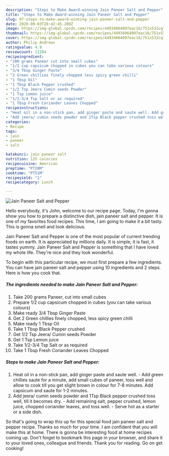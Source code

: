 ```yaml
---
description: "Steps to Make Award-winning Jain Paneer Salt and Pepper"
title: "Steps to Make Award-winning Jain Paneer Salt and Pepper"
slug: 97-steps-to-make-award-winning-jain-paneer-salt-and-pepper
date: 2020-09-03T20:42:45.200Z
image: https://img-global.cpcdn.com/recipes/44934064097eac16/751x532cq70/jain-paneer-salt-and-pepper-recipe-main-photo.jpg
thumbnail: https://img-global.cpcdn.com/recipes/44934064097eac16/751x532cq70/jain-paneer-salt-and-pepper-recipe-main-photo.jpg
cover: https://img-global.cpcdn.com/recipes/44934064097eac16/751x532cq70/jain-paneer-salt-and-pepper-recipe-main-photo.jpg
author: Philip Andrews
ratingvalue: 4.9
reviewcount: 11284
recipeingredient:
- "200 grams Paneer cut into small cubes"
- "1/2 cup capsicum chopped in cubes you can take various colours"
- "3/4 Tbsp Ginger Paste"
- "2 Green chillies finely chopped less spicy green chilli"
- "1 Tbsp Oil"
- "1 Tbsp Black Pepper crushed"
- "1/2 Tsp Jeera Cumin seeds Powder"
- "1 Tsp Lemon juice"
- "1/2-3/4 Tsp Salt or as required"
- "1 Tbsp Fresh Coriander Leaves Chopped"
recipeinstructions:
- "Heat oil in a non-stick pan, add ginger paste and saute well. Add green chillies saute for a minute, add small cubes of paneer, toss well and allow to cook till you get slight brown in colour for 7-8 minutes. Add capsicum and saute for 1-2 minutes."
- "Add jeera/ cumin seeds powder and 1Tsp Black pepper crushed toss well, till it becomes dry.  Add remaining salt, pepper crushed, lemon juice, chopped coriander leaves, and toss well. Serve hot as a starter or a side dish."
categories:
- Recipe
tags:
- jain
- paneer
- salt

katakunci: jain paneer salt 
nutrition: 125 calories
recipecuisine: American
preptime: "PT20M"
cooktime: "PT51M"
recipeyield: "1"
recipecategory: Lunch

---
```



![Jain Paneer Salt and Pepper](https://img-global.cpcdn.com/recipes/44934064097eac16/751x532cq70/jain-paneer-salt-and-pepper-recipe-main-photo.jpg)

Hello everybody, it's John, welcome to our recipe page. Today, I'm gonna show you how to prepare a distinctive dish, jain paneer salt and pepper. It is one of my favorites food recipes. This time, I am going to make it a bit tasty. This is gonna smell and look delicious.



Jain Paneer Salt and Pepper is one of the most popular of current trending foods on earth. It is appreciated by millions daily. It is simple, it is fast, it tastes yummy. Jain Paneer Salt and Pepper is something that I have loved my whole life. They're nice and they look wonderful.


To begin with this particular recipe, we must first prepare a few ingredients. You can have jain paneer salt and pepper using 10 ingredients and 2 steps. Here is how you cook that.

<!--inarticleads1-->

##### The ingredients needed to make Jain Paneer Salt and Pepper:

1. Take 200 grams Paneer, cut into small cubes
1. Prepare 1/2 cup capsicum chopped in cubes (you can take various colours)
1. Make ready 3/4 Tbsp Ginger Paste
1. Get 2 Green chillies finely chopped, less spicy green chilli
1. Make ready 1 Tbsp Oil
1. Take 1 Tbsp Black Pepper crushed
1. Get 1/2 Tsp Jeera/ Cumin seeds Powder
1. Get 1 Tsp Lemon juice
1. Take 1/2-3/4 Tsp Salt or as required
1. Take 1 Tbsp Fresh Coriander Leaves Chopped




<!--inarticleads2-->

##### Steps to make Jain Paneer Salt and Pepper:

1. Heat oil in a non-stick pan, add ginger paste and saute well. - Add green chillies saute for a minute, add small cubes of paneer, toss well and allow to cook till you get slight brown in colour for 7-8 minutes. Add capsicum and saute for 1-2 minutes.
1. Add jeera/ cumin seeds powder and 1Tsp Black pepper crushed toss well, till it becomes dry.  - Add remaining salt, pepper crushed, lemon juice, chopped coriander leaves, and toss well. - Serve hot as a starter or a side dish.




So that's going to wrap this up for this special food jain paneer salt and pepper recipe. Thanks so much for your time. I am confident that you will make this at home. There is gonna be interesting food at home recipes coming up. Don't forget to bookmark this page in your browser, and share it to your loved ones, colleague and friends. Thank you for reading. Go on get cooking!
